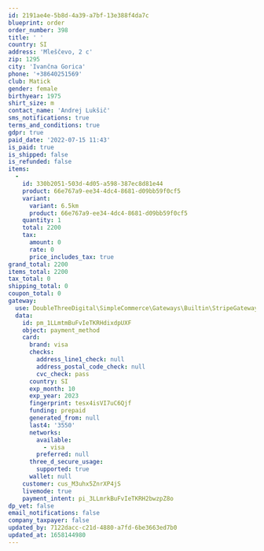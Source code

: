 ```yaml
---
id: 2191ae4e-5b8d-4a39-a7bf-13e388f4da7c
blueprint: order
order_number: 398
title: ' '
country: SI
address: 'Mleščevo, 2 c'
zip: 1295
city: 'Ivančna Gorica'
phone: '+38640251569'
club: Matick
gender: female
birthyear: 1975
shirt_size: m
contact_name: 'Andrej Lukšič'
sms_notifications: true
terms_and_conditions: true
gdpr: true
paid_date: '2022-07-15 11:43'
is_paid: true
is_shipped: false
is_refunded: false
items:
  -
    id: 330b2051-503d-4d05-a598-387ec8d81e44
    product: 66e767a9-ee34-4dc4-8681-d09bb59f0cf5
    variant:
      variant: 6.5km
      product: 66e767a9-ee34-4dc4-8681-d09bb59f0cf5
    quantity: 1
    total: 2200
    tax:
      amount: 0
      rate: 0
      price_includes_tax: true
grand_total: 2200
items_total: 2200
tax_total: 0
shipping_total: 0
coupon_total: 0
gateway:
  use: DoubleThreeDigital\SimpleCommerce\Gateways\Builtin\StripeGateway
  data:
    id: pm_1LLmtmBuFvIeTKRHdixdpUXF
    object: payment_method
    card:
      brand: visa
      checks:
        address_line1_check: null
        address_postal_code_check: null
        cvc_check: pass
      country: SI
      exp_month: 10
      exp_year: 2023
      fingerprint: tesx4isVI7uC6Qjf
      funding: prepaid
      generated_from: null
      last4: '3550'
      networks:
        available:
          - visa
        preferred: null
      three_d_secure_usage:
        supported: true
      wallet: null
    customer: cus_M3uhx5ZnrXP4jS
    livemode: true
    payment_intent: pi_3LLmrkBuFvIeTKRH2bwzpZ8o
dp_vet: false
email_notifications: false
company_taxpayer: false
updated_by: 7122dacc-c21d-4880-a7fd-6be3663ed7b0
updated_at: 1658144980
---
```

